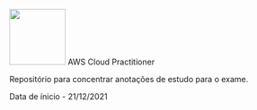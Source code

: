 <img src="https://res.cloudinary.com/thienry/image/upload/v1600646477/aws-certified-cloud-practitioner_2802f7afcf.png" width="100px" height="auto"> AWS Cloud Practitioner

Repositório para concentrar anotações de estudo para o exame.

Data de ínicio - 21/12/2021
